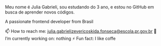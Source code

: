 Meu nome é Julia Gabrieli, sou estudando do 3 ano, e estou no GitHub em busca de aprender novos códigos.

A passionate frontend developer from Brasil 

📫 How to reach me: julia.gabrielizevericoskida.fonseca@escola.pr.gov.br
🔭 I’m currently working on: nothing
⚡ Fun fact: I like coffe
